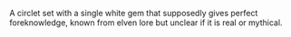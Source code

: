 A circlet set with a single white gem that supposedly gives perfect foreknowledge, known from elven lore but unclear if it is real or mythical. 

